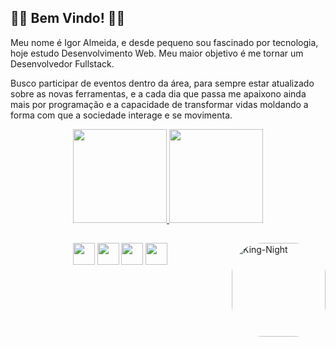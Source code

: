 ## 👾👾 Bem Vindo! 👾👾

Meu nome é Igor Almeida, e desde pequeno sou fascinado por tecnologia, hoje estudo Desenvolvimento Web. Meu maior objetivo é me tornar um Desenvolvedor Fullstack.

Busco participar de eventos dentro da área, para sempre estar atualizado sobre as novas ferramentas, e a cada dia que passa me apaixono ainda mais por programação e a capacidade de transformar vidas moldando a forma com que a sociedade interage e se movimenta.



<div align="center">
  <a href="https://github.com/igorAlmeida00">
    <img height="150em" src="https://github-readme-stats.vercel.app/api?username=igorAlmeida00&count_private=true&include_all_commits=true&show_icons=true&theme=tokyonight&hide_border=false&show_owner=true"/>
    <img height="150em" src="https://github-readme-stats.vercel.app/api/top-langs/?username=igorAlmeida00&theme=tokyonight&hide_border=false&&layout=compact"/>
  </a>
</div>

  ##
  <img align="right" alt="King-Night" height="150" style="border-radius:50px;" src="https://64.media.tumblr.com/2c33f4e6e264cad6fe5b2695cb30472d/66017b3acf2b1d6f-2e/s400x600/a2eff960ffdba073a3bcd204aaae5d02746e3f9e.gifv"><div align="center">
  <a href="mailto:igor77alme@outlook.com"><img height= "35" src="https://img.shields.io/badge/Microsoft_Outlook-0078D4?style=for-the-badge&logo=microsoft-outlook&logoColor=white"></a>
  <a href="https://www.javascript.com/"><img height="35" src= "https://img.shields.io/badge/JavaScript-F7DF1E?style=for-the-badge&logo=javascript&logoColor=black"></a>
  <a href="https://developer.mozilla.org/docs/Web/HTML"><img height="35" src= "https://img.shields.io/badge/HTML5-E34F26?style=for-the-badge&logo=html5&logoColor=white"></a>
  <a href="https://developer.mozilla.org/docs/Web/CSS"><img height="35" src= "https://img.shields.io/badge/CSS3-1572B6?style=for-the-badge&logo=css3&logoColor=white"></a>
  
  
